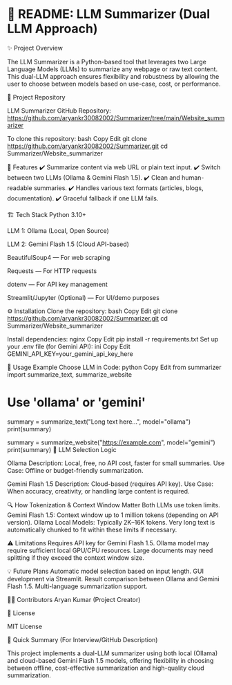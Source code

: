# 📄 README: LLM Summarizer (Dual LLM Approach)

✨ Project Overview

The LLM Summarizer is a Python-based tool that leverages two Large Language Models (LLMs) to summarize any webpage or raw text content.
This dual-LLM approach ensures flexibility and robustness by allowing the user to choose between models based on use-case, cost, or performance.

🔗 Project Repository

LLM Summarizer GitHub Repository:
https://github.com/aryankr30082002/Summarizer/tree/main/Website_summarizer

To clone this repository:
bash
Copy
Edit
git clone https://github.com/aryankr30082002/Summarizer.git
cd Summarizer/Website_summarizer


🚀 Features
✔️ Summarize content via web URL or plain text input.
✔️ Switch between two LLMs (Ollama & Gemini Flash 1.5).
✔️ Clean and human-readable summaries.
✔️ Handles various text formats (articles, blogs, documentation).
✔️ Graceful fallback if one LLM fails.



🏗️ Tech Stack
Python 3.10+

LLM 1: Ollama (Local, Open Source)

LLM 2: Gemini Flash 1.5 (Cloud API-based)

BeautifulSoup4 — For web scraping

Requests — For HTTP requests

dotenv — For API key management

Streamlit/Jupyter (Optional) — For UI/demo purposes



⚙️ Installation
Clone the repository:
bash
Copy
Edit
git clone https://github.com/aryankr30082002/Summarizer.git
cd Summarizer/Website_summarizer


Install dependencies:
nginx
Copy
Edit
pip install -r requirements.txt
Set up your .env file (for Gemini API):
ini
Copy
Edit
GEMINI_API_KEY=your_gemini_api_key_here


📝 Usage Example
Choose LLM in Code:
python
Copy
Edit
from summarizer import summarize_text, summarize_website


# Use 'ollama' or 'gemini'
summary = summarize_text("Long text here...", model="ollama")
print(summary)

summary = summarize_website("https://example.com", model="gemini")
print(summary)
🔄 LLM Selection Logic


Ollama
Description: Local, free, no API cost, faster for small summaries.
Use Case: Offline or budget-friendly summarization.

Gemini Flash 1.5
Description: Cloud-based (requires API key).
Use Case: When accuracy, creativity, or handling large content is required.


🔍 How Tokenization & Context Window Matter
Both LLMs use token limits.
Gemini Flash 1.5: Context window up to 1 million tokens (depending on API version).
Ollama Local Models: Typically 2K–16K tokens.
Very long text is automatically chunked to fit within these limits if necessary.


⚠️ Limitations
Requires API key for Gemini Flash 1.5.
Ollama model may require sufficient local GPU/CPU resources.
Large documents may need splitting if they exceed the context window size.


💡 Future Plans
Automatic model selection based on input length.
GUI development via Streamlit.
Result comparison between Ollama and Gemini Flash 1.5.
Multi-language summarization support.


👨‍💻 Contributors
Aryan Kumar (Project Creator)

📜 License

MIT License

📝 Quick Summary (For Interview/GitHub Description)

This project implements a dual-LLM summarizer using both local (Ollama) and cloud-based Gemini Flash 1.5 models, offering flexibility in choosing between offline, cost-effective summarization and high-quality cloud summarization.
